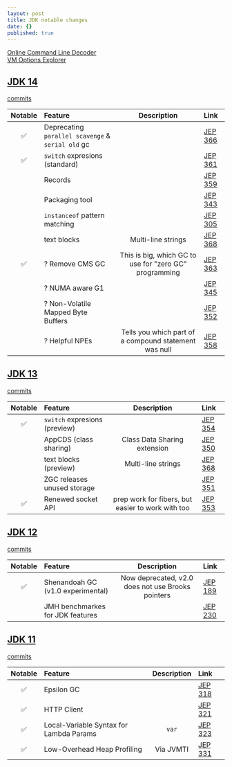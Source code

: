 ```yaml
---
layout: post
title: JDK notable changes
date: {}
published: true
---
```

[Online Command Line Decoder](https://jacoline.dev/inspect)  
[VM Options Explorer](https://chriswhocodes.com/hotspot_options_jdk11.html)

## [JDK 14](https://openjdk.java.net/projects/jdk/14/)
[commits](https://builds.shipilev.net/backports-monitor/release-notes-14.txt)

| Notable | Feature                                           |                      Description                       | Link                                         |
|:-------:|:--------------------------------------------------|:------------------------------------------------------:|:---------------------------------------------|
|    ✅    | Deprecating `parallel scavenge` & `serial old` gc |                                                        | [JEP 366](https://openjdk.java.net/jeps/366) |
|    ✅    | `switch` expresions (standard)                    |                                                        | [JEP 361](https://openjdk.java.net/jeps/361) |
|         | Records                                           |                                                        | [JEP 359](https://openjdk.java.net/jeps/359) |
|         | Packaging tool                                                                                            || [JEP 343](https://openjdk.java.net/jeps/343) |
|         | `instanceof` pattern matching                                                                             || [JEP 305](https://openjdk.java.net/jeps/305) |
|         | text blocks                                       |                   Multi-line strings                   | [JEP 368](https://openjdk.java.net/jeps/368) |
|    ✅    | ? Remove CMS GC                                   | This is big, which GC to use for "zero GC" programming | [JEP 363](https://openjdk.java.net/jeps/363) |
|         | ? NUMA aware G1                                   |                                                        | [JEP 345](https://openjdk.java.net/jeps/345) |
|         | ? Non-Volatile Mapped Byte Buffers                |                                                        | [JEP 352](https://openjdk.java.net/jeps/352) |
|         | ? Helpful NPEs                                    | Tells you which part of a compound statement was null  | [JEP 358](https://openjdk.java.net/jeps/358) |

## [JDK 13](https://openjdk.java.net/projects/jdk/13/)
[commits](https://builds.shipilev.net/backports-monitor/release-notes-13.txt)

| Notable | Feature                       |                    Description                    | Link                                         |
|:-------:|:------------------------------|:-------------------------------------------------:|:---------------------------------------------|
|    ✅    | `switch` expresions (preview) |                                                   | [JEP 354](https://openjdk.java.net/jeps/354) |
|         | AppCDS (class sharing)        |           Class Data Sharing extension            | [JEP 350](https://openjdk.java.net/jeps/350) |
|         | text blocks (preview)         |                Multi-line strings                 | [JEP 368](https://openjdk.java.net/jeps/368) |
|         | ZGC releases unused storage   |                                                   | [JEP 351](https://openjdk.java.net/jeps/351) |
|    ✅    | Renewed socket API            | prep work for fibers, but easier to work with too | [JEP 353](https://openjdk.java.net/jeps/353) |

## [JDK 12](https://openjdk.java.net/projects/jdk/12/)
[commits](https://builds.shipilev.net/backports-monitor/release-notes-12.txt)

| Notable | Feature                           |                    Description                    | Link                                         |
|:-------:|:----------------------------------|:-------------------------------------------------:|:---------------------------------------------|
|    ✅    | Shenandoah GC (v1.0 experimental) | Now deprecated, v2.0 does not use Brooks pointers | [JEP 189](https://openjdk.java.net/jeps/189) |
|         | JMH benchmarkes for JDK features                                                     || [JEP 230](https://openjdk.java.net/jeps/230) |

## [JDK 11](https://openjdk.java.net/projects/jdk/11/)
[commits](https://builds.shipilev.net/backports-monitor/release-notes-11.txt)

| Notable | Feature                                 | Description | Link                                         |
|:-------:|:----------------------------------------|:-----------:|:---------------------------------------------|
|    ✅    | Epsilon GC                              |             | [JEP 318](https://openjdk.java.net/jeps/318) |
|    ✅    | HTTP Client                             |             | [JEP 321](https://openjdk.java.net/jeps/321) |
|    ✅    | Local-Variable Syntax for Lambda Params |    `var`    | [JEP 323](https://openjdk.java.net/jeps/323) |
|    ✅    | Low-Overhead Heap Profiling             |  Via JVMTI  | [JEP 331](https://openjdk.java.net/jeps/331) |
